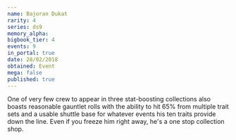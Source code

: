 ```yaml
---
name: Bajoran Dukat
rarity: 4
series: ds9
memory_alpha:
bigbook_tier: 4
events: 9
in_portal: true
date: 28/02/2018
obtained: Event
mega: false
published: true
---
```


One of very few crew to appear in three stat-boosting collections also boasts reasonable gauntlet rolls with the ability to hit 65% from multiple trait sets and a usable shuttle base for whatever events his ten traits provide down the line. Even if you freeze him right away, he's a one stop collection shop.
